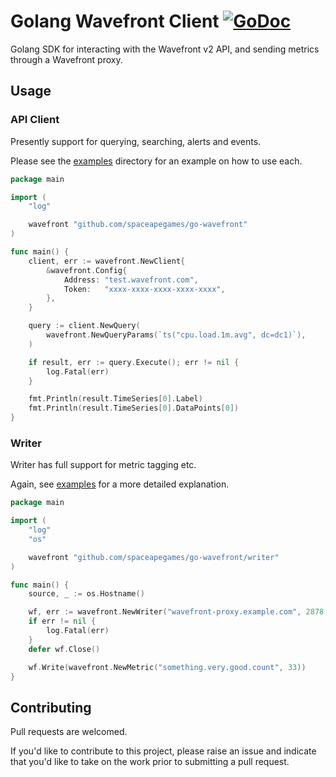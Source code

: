 # Golang Wavefront Client [![GoDoc](https://godoc.org/github.com/spaceapegames/go-wavefront?status.svg)](https://godoc.org/github.com/spaceapegames/go-wavefront)

Golang SDK for interacting with the Wavefront v2 API, and sending metrics through a Wavefront proxy. 

## Usage 

### API Client
 
Presently support for querying, searching, alerts and events.

Please see the [examples](examples) directory for an example on how to use each.

```Go
package main

import (
    "log"

    wavefront "github.com/spaceapegames/go-wavefront"
)

func main() {
    client, err := wavefront.NewClient{
        &wavefront.Config{
            Address: "test.wavefront.com",
            Token:   "xxxx-xxxx-xxxx-xxxx-xxxx",
        },
    }

    query := client.NewQuery(
        wavefront.NewQueryParams(`ts("cpu.load.1m.avg", dc=dc1)`),
    )

    if result, err := query.Execute(); err != nil {
        log.Fatal(err)
    }

    fmt.Println(result.TimeSeries[0].Label)
    fmt.Println(result.TimeSeries[0].DataPoints[0])
}
```

### Writer

Writer has full support for metric tagging etc.

Again, see [examples](examples) for a more detailed explanation.

```Go
package main

import (
    "log"
    "os"

    wavefront "github.com/spaceapegames/go-wavefront/writer"
)

func main() {
    source, _ := os.Hostname()

    wf, err := wavefront.NewWriter("wavefront-proxy.example.com", 2878, source, nil)
    if err != nil {
        log.Fatal(err)
    }
    defer wf.Close()

    wf.Write(wavefront.NewMetric("something.very.good.count", 33))
}
```

## Contributing

Pull requests are welcomed. 

If you'd like to contribute to this project, please raise an issue and indicate that you'd like to take on the work prior to submitting a pull request. 

